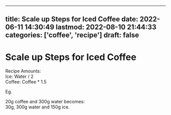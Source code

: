 
---
title: Scale up Steps for Iced Coffee
date: 2022-06-11 14:30:49
lastmod: 2022-08-10 21:44:33
categories: ['coffee', 'recipe']
draft: false
---


# Scale up Steps for Iced Coffee
Recipe Amounts:  
Ice: Water / 2  
Coffee: Coffee * 1.5

Eg.

20g coffee and 300g water becomes:  
30g, 300g water and 150g ice.

<!-- #public #coffee #recipe -->

<!-- {BearID:1E3F165D-2296-4D56-8D9B-FCDF52A97954-49872-00002C7A56F6B965} -->

